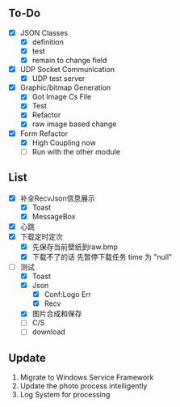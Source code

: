 ## To-Do

- [x] JSON Classes
    - [x] definition
    - [x] test
    - [x] remain to change field
- [x] UDP Socket Communication
  - [x] UDP test server
- [x] Graphic/bitmap Generation
  - [x] Got Image Cs File
  - [x] Test
  - [x] Refactor
  - [x] raw image based change
- [x] Form Refactor
  - [x] High Coupling now
  - [ ] Run with the other module

## List

- [x] 补全RecvJson信息展示
  - [x] Toast
  - [x] MessageBox
- [x] 心跳
- [x] 下载定时定次
  - [x] 先保存当前壁纸到raw.bmp
  - [x] 下载不了的话 先暂停下载任务 time 为 "null"
- [ ] 测试
  - [x] Toast
  - [x] Json
    - [x] Conf:Logo Err
    - [x] Recv
  - [x] 图片合成和保存
  - [ ] C/S
  - [ ] download

## Update

1. Migrate to Windows Service Framework
2. Update the photo process intelligently
3. Log System for processing